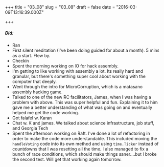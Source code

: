 
+++
title = "03_08"
slug = "03_08"
draft = false
date = "2016-03-09T13:16:39.000Z"

+++
##### Did:
- Ran
- First silent meditation (I've been doing guided for about a month). 5 mins as a start. Flew by.
- Checkin
- Spent the morning working on IO for hack assembly.
- I'm getting to like working with assembly a lot. Its really hard and granular, but there's something super cool about working with the computer that deeply.
- Went through the intro for MicroCorruption, which is a matasano assembly hacking game.
- Talked to one of the new RC facilitators, James, when I was having a problem with above. This was super helpful and fun. Explaining it to him gave me a better understanding of what was going on and eventually helped me get the code working.
- Got falafel w. Karan
- Chat w. K and james. We talked about science infrastructure, job stuff, and Georgia Tech
- Spent the afternoon working on Raft. I've done a lot of refactoring in order to make the code more understandable.
This included moving the `handleVoting` code into its own method and using `time.Ticker` instead of countdowns that I was resetting all the time. I also managed to fix a bunch of race conditions, which should make things saner....but I broke the second test. Will get that working again tomorrow.

